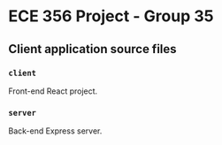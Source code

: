 # ECE 356 Project - Group 35

## Client application source files

### `client`
Front-end React project.

### `server`
Back-end Express server.

